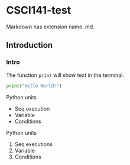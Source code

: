 # CSCI141-test

Markdown has extension name .md.

## Introduction

### Intro

The function `print` will show text in the terminal.

```python
print("Hello World!")
```

Python units
* Seq execution
* Variable 
* Conditions

Python units
1. Seq executions
1. Variable
1. Conditions
